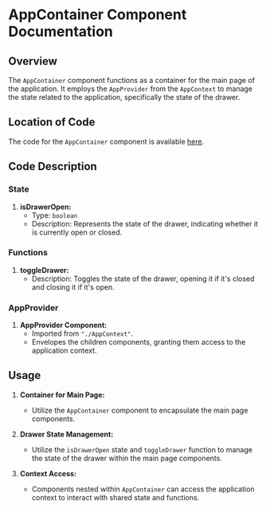 # AppContainer Component Documentation

## Overview
The `AppContainer` component functions as a container for the main page of the application. It employs the `AppProvider` from the `AppContext` to manage the state related to the application, specifically the state of the drawer.

## Location of Code
The code for the `AppContainer` component is available [here](https://github.com/nainisha-b/slash/blob/main/client/src/header/AppContainer.js).

## Code Description

### State
1. **isDrawerOpen:**
   - Type: `boolean`
   - Description: Represents the state of the drawer, indicating whether it is currently open or closed.

### Functions
1. **toggleDrawer:**
   - Description: Toggles the state of the drawer, opening it if it's closed and closing it if it's open.

### AppProvider
1. **AppProvider Component:**
   - Imported from `"./AppContext"`.
   - Envelopes the children components, granting them access to the application context.

## Usage
1. **Container for Main Page:**
   - Utilize the `AppContainer` component to encapsulate the main page components.

2. **Drawer State Management:**
   - Utilize the `isDrawerOpen` state and `toggleDrawer` function to manage the state of the drawer within the main page components.

3. **Context Access:**
   - Components nested within `AppContainer` can access the application context to interact with shared state and functions.
